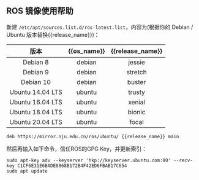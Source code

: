 ## ROS 镜像使用帮助

新建 `/etc/apt/sources.list.d/ros-latest.list`，内容为(根据你的 Debian / Ubuntu 版本替换{{release_name}})：

|  版本 | {{os_name}} | {{release_name}} | 
| :----: | :----: | :----: | 
| Debian 8   | debian |  jessie         | 
| Debian 9   | debian |  stretch        | 
| Debian 10  | debian |  buster         | 
| Ubuntu 14.04 LTS | ubuntu | trusty | 
| Ubuntu 16.04 LTS | ubuntu | xenial | 
| Ubuntu 18.04 LTS | ubuntu | bionic | 
| Ubuntu 20.04 LTS | ubuntu | focal  |
 
```
deb https://mirror.nju.edu.cn/ros/ubuntu/ {{release_name}} main
```

然后再输入如下命令，信任ROS的GPG Key，并更新索引：

```
sudo apt-key adv --keyserver 'hkp://keyserver.ubuntu.com:80' --recv-key C1CF6E31E6BADE8868B172B4F42ED6FBAB17C654
sudo apt update
```
